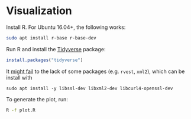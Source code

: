 # Visualization

Install R. For Ubuntu 16.04+, the following works:

```bash
sudo apt install r-base r-base-dev
```

Run R and install the [Tidyverse](https://www.tidyverse.org/) package:

```R
install.packages("tidyverse")
```

It [might fail](https://github.com/FTSRG/cheat-sheets/wiki/R-programming-language#installing-tidyverse-on-ubuntu) to the lack of some packages (e.g. `rvest`, `xml2`), which can be install with

```
sudo apt install -y libssl-dev libxml2-dev libcurl4-openssl-dev
```

To generate the plot, run:

```bash
R -f plot.R
```
